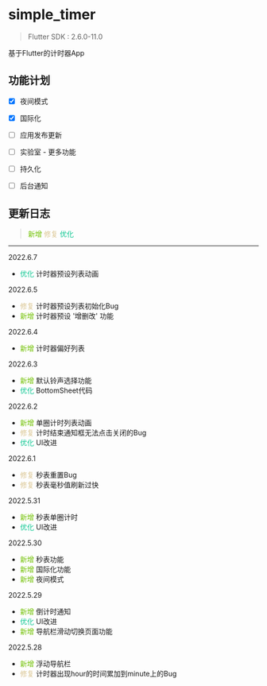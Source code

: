 # simple_timer

> Flutter SDK : 2.6.0-11.0

基于Flutter的计时器App



## 功能计划

- [x] 夜间模式
- [x] 国际化
- [ ] 应用发布更新
- [ ] 实验室 - 更多功能
- [ ] 持久化
- [ ] 后台通知



## 更新日志

> <font color=#70c000>新增</font>	<font color=#dbc693>修复</font>	<font color=##a1c6c9>优化</font>

---

2022.6.7

- <font color=##a1c6c9>优化</font>  计时器预设列表动画

2022.6.5

- <font color=#dbc693>修复</font>  计时器预设列表初始化Bug
- <font color=#70c000>新增</font>  计时器预设 '增删改' 功能

2022.6.4

- <font color=#70c000>新增</font>  计时器偏好列表

2022.6.3

- <font color=#70c000>新增</font>  默认铃声选择功能
- <font color=##a1c6c9>优化</font>  BottomSheet代码

2022.6.2

- <font color=#70c000>新增</font>  单圈计时列表动画
- <font color=#dbc693>修复</font>  计时结束通知框无法点击关闭的Bug
- <font color=##a1c6c9>优化</font>  UI改进

2022.6.1

- <font color=#dbc693>修复</font>  秒表重置Bug
- <font color=#dbc693>修复</font>  秒表毫秒值刷新过快

2022.5.31

- <font color=#70c000>新增</font>  秒表单圈计时
- <font color=##a1c6c9>优化</font>  UI改进

2022.5.30

- <font color=#70c000>新增</font>  秒表功能
- <font color=#70c000>新增</font>  国际化功能
- <font color=#70c000>新增</font>  夜间模式

2022.5.29

- <font color=#70c000>新增</font>  倒计时通知
- <font color=##a1c6c9>优化</font>  UI改进
- <font color=#70c000>新增</font>  导航栏滑动切换页面功能

2022.5.28

- <font color=#70c000>新增</font>  浮动导航栏 
- <font color=#dbc693>修复</font>  计时器出现hour的时间累加到minute上的Bug

